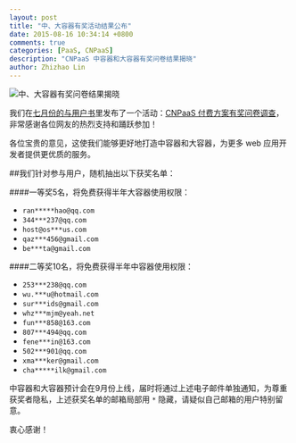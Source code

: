 ```yaml
---
layout: post
title: "中、大容器有奖活动结果公布"
date: 2015-08-16 10:34:14 +0800
comments: true
categories: [PaaS, CNPaaS]
description: "CNPaaS 中容器和大容器有奖问卷结果揭晓"
author: Zhizhao Lin
---
```


<img class="center" src="{{root_url}}/images/posts/event-01-result.jpg" title="中、大容器有奖问卷结果揭晓"></img>

我们在[七月份的与用户书](http://blog.cnpaas.io/blog/2015-jul-update/)里发布了一个活动：[CNPaaS 付费方案有奖问卷调查](http://www.mikecrm.com/f.php?t=N5UfKt)，非常感谢各位网友的热烈支持和踊跃参加！

各位宝贵的意见，这使我们能够更好地打造中容器和大容器，为更多 web 应用开发者提供更优质的服务。

##我们针对参与用户，随机抽出以下获奖名单：

####一等奖5名，将免费获得半年大容器使用权限：

* `ran*****hao@qq.com`
* `344***237@qq.com`
* `host@os***us.com`
* `qaz***456@gmail.com`
* `be***ta@gmail.com`

####二等奖10名，将免费获得半年中容器使用权限：

* `253***238@qq.com`
* `wu.***u@hotmail.com`
* `sur***ids@gmail.com`
* `whz***mjm@yeah.net`
* `fun***858@163.com`
* `807***494@qq.com`
* `fene***in@163.com`
* `502***901@qq.com`
* `xma***ker@gmail.com`
* `cha*****ilk@gmail.com`

中容器和大容器预计会在9月份上线，届时将通过上述电子邮件单独通知，为尊重获奖者隐私，上述获奖名单的邮箱局部用 `*` 隐藏，请疑似自己邮箱的用户特别留意。

衷心感谢！